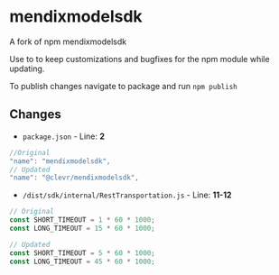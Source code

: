 # mendixmodelsdk

A fork of npm mendixmodelsdk

Use to to keep customizations and bugfixes for the npm module while updating.

To publish changes navigate to package and run `npm publish`

## Changes

- `package.json` - Line: **2**

```javascript
//Original
"name": "mendixmodelsdk",
// Updated
"name": "@clevr/mendixmodelsdk",
```

- `/dist/sdk/internal/RestTransportation.js` - Line: **11-12**

```javascript
// Original
const SHORT_TIMEOUT = 1 * 60 * 1000;
const LONG_TIMEOUT = 15 * 60 * 1000;

// Updated
const SHORT_TIMEOUT = 5 * 60 * 1000;
const LONG_TIMEOUT = 45 * 60 * 1000;
```

